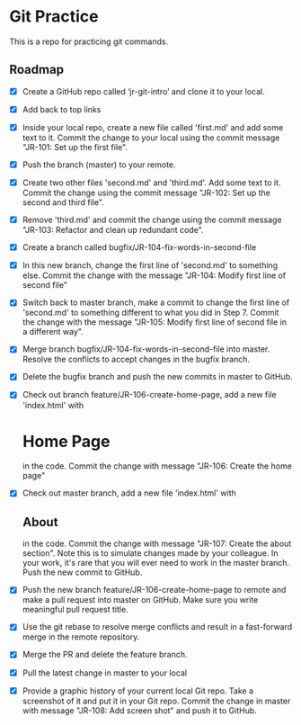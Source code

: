 # Git Practice
This is a repo for practicing git commands.



<!-- ROADMAP -->
## Roadmap

- [x] Create a GitHub repo called ‘jr-git-intro’ and clone it to your local.
- [x] Add back to top links
- [x] Inside your local repo, create a new file called 'first.md' and add some text to it. Commit the change to your local using the commit message "JR-101: Set up the first file".
- [x] Push the branch (master) to your remote.
- [x] Create two other files 'second.md' and 'third.md'. Add some text to it. Commit the change using the commit message "JR-102: Set up the second and third file".
- [x] Remove 'third.md' and commit the change using the commit message "JR-103: Refactor and clean up redundant code".
- [x] Create a branch called bugfix/JR-104-fix-words-in-second-file
- [x] In this new branch, change the first line of 'second.md' to something else. Commit the change with the message "JR-104: Modify first line of second file"
- [x] Switch back to master branch, make a commit to change the first line of 'second.md' to something different to what you did in Step 7. Commit the change with the message "JR-105: Modify first line of second file in a different way".
- [x] Merge branch bugfix/JR-104-fix-words-in-second-file into master. Resolve the conflicts to accept changes in the bugfix branch.
- [x] Delete the bugfix branch and push the new commits in master to GitHub.
- [x] Check out branch feature/JR-106-create-home-page, add a new file 'index.html' with <h1>Home Page</h1> in the code. Commit the change with message "JR-106: Create the home page"
- [x] Check out master branch, add a new file 'index.html' with <h2>About</h2> in the code. Commit the change with message "JR-107: Create the about section". Note this is to simulate changes made by your colleague. In your work, it's rare that you will ever need to work in the master branch. Push the new commit to GitHub. 
- [x] Push the new branch feature/JR-106-create-home-page to remote and make a pull request into master on GitHub. Make sure you write meaningful pull request title.
- [x] Use the git rebase to resolve merge conflicts and result in a fast-forward merge in the remote repository.
- [x] Merge the PR and delete the feature branch.
- [x] Pull the latest change in master to your local
- [x] Provide a graphic history of your current local Git repo. Take a screenshot of it and put it in your Git repo. Commit the change in master with message "JR-108: Add screen shot" and push it to GitHub.


